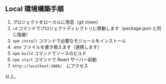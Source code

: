 ## Local 環境構築手順

1. プロジェクトをローカルに用意（git cloen）
2. `cd` コマンドでプロジェクトディレクトリに移動します（package.json と同じ階層）
3. `npm install` コマンドで必要なモジュールをインストール
4. .env ファイルを書き換えます（連携します）
5. `npm build` コマンドでソースのビルド
6. `npm start` コマンドで React サーバー起動
7. `http://localhost:3000/`　にアクセス

以上。
